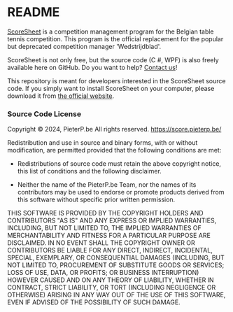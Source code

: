 # README #

[ScoreSheet](https://score.pieterp.be/) is a competition management program for the Belgian table tennis competition. This program is the official replacement for the popular but deprecated competition manager 'Wedstrijdblad'.

ScoreSheet is not only free, but the source code (C #, WPF) is also freely available here on GitHub. Do you want to help? [Contact us](mailto:score@pieterp.be)!

This repository is meant for developers interested in the ScoreSheet source code. If you simply want to install ScoreSheet on your computer, please download it from [the official website](https://score.pieterp.be/). 

### Source Code License ###

Copyright © 2024, PieterP.be
All rights reserved.
https://score.pieterp.be/

Redistribution and use in source and binary forms, with or without modification, are permitted provided that the following conditions are met:

- Redistributions of source code must retain the above copyright notice, this list of conditions and the following disclaimer.

- Neither the name of the PieterP.be Team, nor the names of its contributors may be used to endorse or promote products derived from this software without specific prior written permission.

THIS SOFTWARE IS PROVIDED BY THE COPYRIGHT HOLDERS AND CONTRIBUTORS "AS IS" AND ANY EXPRESS OR IMPLIED WARRANTIES, INCLUDING, BUT NOT LIMITED TO, THE IMPLIED WARRANTIES OF MERCHANTABILITY AND FITNESS FOR A PARTICULAR PURPOSE ARE DISCLAIMED. IN NO EVENT SHALL THE COPYRIGHT OWNER OR CONTRIBUTORS BE LIABLE FOR ANY DIRECT, INDIRECT, INCIDENTAL, SPECIAL, EXEMPLARY, OR CONSEQUENTIAL DAMAGES (INCLUDING, BUT NOT LIMITED TO, PROCUREMENT OF SUBSTITUTE GOODS OR SERVICES; LOSS OF USE, DATA, OR PROFITS; OR BUSINESS INTERRUPTION) HOWEVER CAUSED AND ON ANY THEORY OF LIABILITY, WHETHER IN CONTRACT, STRICT LIABILITY, OR TORT (INCLUDING NEGLIGENCE OR OTHERWISE) ARISING IN ANY WAY OUT OF THE USE OF THIS SOFTWARE, EVEN IF ADVISED OF THE POSSIBILITY OF SUCH DAMAGE.
